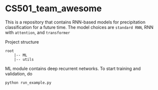# CS501_team_awesome

This is a repository that contains RNN-based models for precipitation classification for a future time. The model choices are `standard RNN`, RNN with `attention`, and `transformer`



Project structure

```
root 
	|-- ML
	|-- utils
```



ML module contains deep recurrent networks. To start training and validation, do

`python run_example.py`

